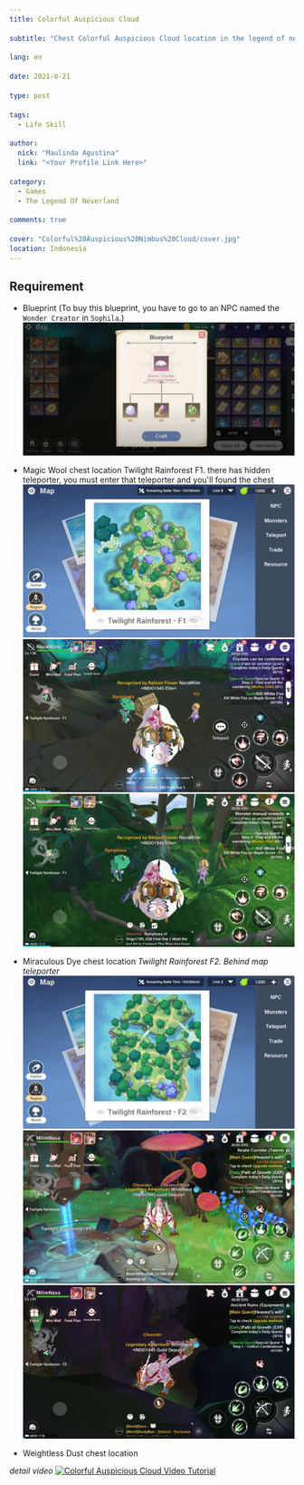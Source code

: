 ```yaml
---
title: Colorful Auspicious Cloud

subtitle: "Chest Colorful Auspicious Cloud location in the legend of neverland"

lang: en

date: 2021-8-21

type: post

tags:
  - Life Skill

author:
  nick: "Maulinda Agustina"
  link: "<Your Profile Link Here>"

category:
  - Games
  - The Legend Of Neverland

comments: true

cover: "Colorful%20Auspicious%20Nimbus%20Cloud/cover.jpg"
location: Indonesia
---
```


## Requirement
- Blueprint (To buy this blueprint, you have to go to an NPC named the `Wonder Creator` in `Sophila`.)
![](Colorful%20Auspicious%20Nimbus%20Cloud/Colorful%20Auspicious%20Nimbus%20Cloud.png)

- Magic Wool chest location
Twilight Rainforest F1. there has hidden teleporter, you must enter that teleporter and you'll found the chest
![](Colorful%20Auspicious%20Nimbus%20Cloud/tr1-map.png)
![](Colorful%20Auspicious%20Nimbus%20Cloud/tr1-chest.png)
![](Colorful%20Auspicious%20Nimbus%20Cloud/tr1-teleporter.png)

- Miraculous Dye chest location
*Twilight Rainforest F2. Behind map teleporter*
![map](Colorful%20Auspicious%20Nimbus%20Cloud/tr2-map.png)
![overview](Colorful%20Auspicious%20Nimbus%20Cloud/tr2-overview.png)
![detail](Colorful%20Auspicious%20Nimbus%20Cloud/tr2-detail.png)

- Weightless Dust chest location



*detail video*
[![Colorful Auspicious Cloud Video Tutorial](https://img.youtube.com/vi/hVhzL_q1IOs/0.jpg)](https://www.youtube.com/watch?v=hVhzL_q1IOs)